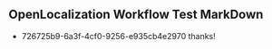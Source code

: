 ## OpenLocalization Workflow Test MarkDown
* 726725b9-6a3f-4cf0-9256-e935cb4e2970 
thanks!<!--HONumber=Mar16_HO1-->
